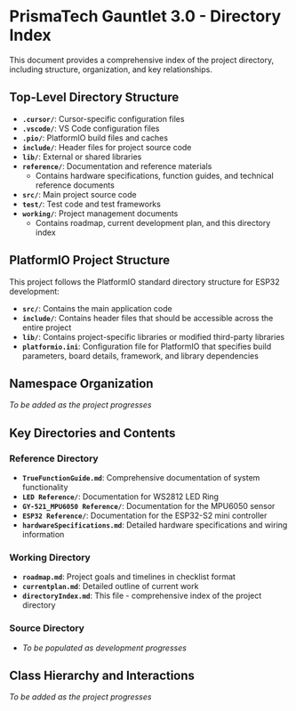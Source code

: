 # PrismaTech Gauntlet 3.0 - Directory Index

This document provides a comprehensive index of the project directory, including structure, organization, and key relationships.

## Top-Level Directory Structure

- **`.cursor/`**: Cursor-specific configuration files
- **`.vscode/`**: VS Code configuration files
- **`.pio/`**: PlatformIO build files and caches
- **`include/`**: Header files for project source code
- **`lib/`**: External or shared libraries
- **`reference/`**: Documentation and reference materials
  - Contains hardware specifications, function guides, and technical reference documents
- **`src/`**: Main project source code
- **`test/`**: Test code and test frameworks
- **`working/`**: Project management documents
  - Contains roadmap, current development plan, and this directory index

## PlatformIO Project Structure

This project follows the PlatformIO standard directory structure for ESP32 development:

- **`src/`**: Contains the main application code
- **`include/`**: Contains header files that should be accessible across the entire project
- **`lib/`**: Contains project-specific libraries or modified third-party libraries
- **`platformio.ini`**: Configuration file for PlatformIO that specifies build parameters, board details, framework, and library dependencies

## Namespace Organization

*To be added as the project progresses*

## Key Directories and Contents

### Reference Directory
- **`TrueFunctionGuide.md`**: Comprehensive documentation of system functionality
- **`LED Reference/`**: Documentation for WS2812 LED Ring
- **`GY-521_MPU6050 Reference/`**: Documentation for the MPU6050 sensor
- **`ESP32 Reference/`**: Documentation for the ESP32-S2 mini controller
- **`hardwareSpecifications.md`**: Detailed hardware specifications and wiring information

### Working Directory
- **`roadmap.md`**: Project goals and timelines in checklist format
- **`currentplan.md`**: Detailed outline of current work
- **`directoryIndex.md`**: This file - comprehensive index of the project directory

### Source Directory
- *To be populated as development progresses*

## Class Hierarchy and Interactions

*To be added as the project progresses* 